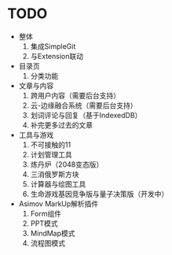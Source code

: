 # TODO

-	整体
	1.	集成SimpleGit
	2.	与Extension联动
-	目录页
	1.	分类功能
-	文章与内容
	1.	跨用户内容（需要后台支持）
	2.	云-边缘融合系统（需要后台支持）
	3.	划词评论与回复（基于IndexedDB）
	4.	补完更多过去的文章
-	工具与游戏
	1.	不可接触的11
	2.	计划管理工具
	3.	炼丹炉（2048变态版）
	4.	三消俄罗斯方块
	6.	计算器与绘图工具
	6.	生命游戏基因竞争版与量子决策版（开发中）
-	Asimov MarkUp解析插件
	1.	Form组件
	2.	PPT模式
	3.	MindMap模式
	4.	流程图模式
